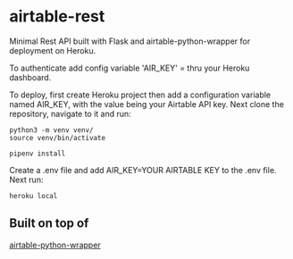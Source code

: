 # airtable-rest

Minimal Rest API built with Flask and airtable-python-wrapper for deployment on Heroku.

To authenticate add config variable 'AIR_KEY' = <your airtable api key> thru your Heroku dashboard.

To deploy, first create Heroku project then add a configuration variable named AIR_KEY, with the value being your Airtable API key. Next clone the repository, navigate to it and run:
    
    python3 -m venv venv/
    source venv/bin/activate
    
    pipenv install
    
Create a .env file and add AIR_KEY=YOUR AIRTABLE KEY to the .env file. Next run:
    
    heroku local

## Built on top of

[airtable-python-wrapper](https://github.com/gtalarico/airtable-python-wrapper)
